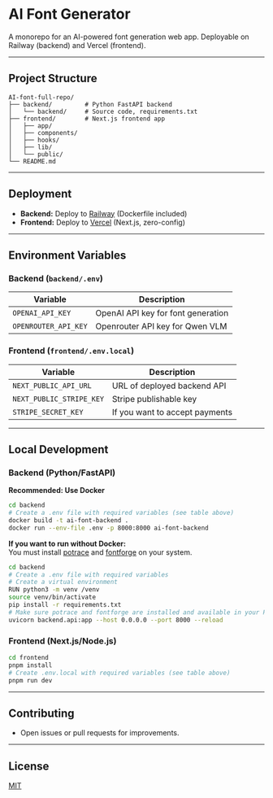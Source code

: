 # AI Font Generator

A monorepo for an AI-powered font generation web app. Deployable on Railway (backend) and Vercel (frontend).

---

## Project Structure

```
AI-font-full-repo/
├── backend/         # Python FastAPI backend
│   └── backend/     # Source code, requirements.txt
├── frontend/        # Next.js frontend app
│   ├── app/
│   ├── components/
│   ├── hooks/
│   ├── lib/
│   └── public/
└── README.md
```

---

## Deployment

- **Backend:** Deploy to [Railway](https://railway.app/) (Dockerfile included)
- **Frontend:** Deploy to [Vercel](https://vercel.com/) (Next.js, zero-config)

---

## Environment Variables

### Backend (`backend/.env`)
| Variable            | Description                        |
|---------------------|------------------------------------|
| `OPENAI_API_KEY`    | OpenAI API key for font generation |
| `OPENROUTER_API_KEY`| Openrouter API key for Qwen VLM    |


### Frontend (`frontend/.env.local`)
| Variable                | Description                        |
|-------------------------|------------------------------------|
| `NEXT_PUBLIC_API_URL`   | URL of deployed backend API        |
| `NEXT_PUBLIC_STRIPE_KEY`| Stripe publishable key             |
| `STRIPE_SECRET_KEY`     | If you want to accept payments     |


---

## Local Development

### Backend (Python/FastAPI)
**Recommended: Use Docker**

```bash
cd backend
# Create a .env file with required variables (see table above)
docker build -t ai-font-backend .
docker run --env-file .env -p 8000:8000 ai-font-backend
```

**If you want to run without Docker:**  
You must install [potrace](http://potrace.sourceforge.net/) and [fontforge](https://fontforge.org/) on your system.

```bash
cd backend
# Create a .env file with required variables
# Create a virtual environment
RUN python3 -m venv /venv
source venv/bin/activate
pip install -r requirements.txt
# Make sure potrace and fontforge are installed and available in your PATH
uvicorn backend.api:app --host 0.0.0.0 --port 8000 --reload
```

### Frontend (Next.js/Node.js)
```bash
cd frontend
pnpm install
# Create .env.local with required variables (see table above)
pnpm run dev
```


---

## Contributing
- Open issues or pull requests for improvements.

---

## License
[MIT](LICENSE) 